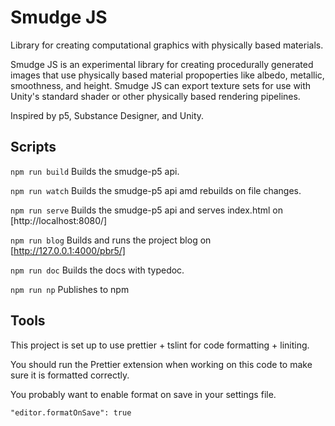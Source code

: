 # Smudge JS

Library for creating computational graphics with physically based materials.

Smudge JS is an experimental library for creating procedurally generated images that use physically based material propoperties like albedo, metallic, smoothness, and height. Smudge JS can export texture sets for use with Unity's standard shader or other physically based rendering pipelines.

Inspired by p5, Substance Designer, and Unity.

## Scripts

`npm run build` Builds the smudge-p5 api.

`npm run watch` Builds the smudge-p5 api amd rebuilds on file changes.

`npm run serve` Builds the smudge-p5 api and serves index.html on [http://localhost:8080/]

`npm run blog` Builds and runs the project blog on [http://127.0.0.1:4000/pbr5/]

`npm run doc` Builds the docs with typedoc.

`npm run np` Publishes to npm

## Tools

This project is set up to use prettier + tslint for code formatting + liniting.

You should run the Prettier extension when working on this code to make sure it is formatted correctly.

You probably want to enable format on save in your settings file.

```
"editor.formatOnSave": true
```

